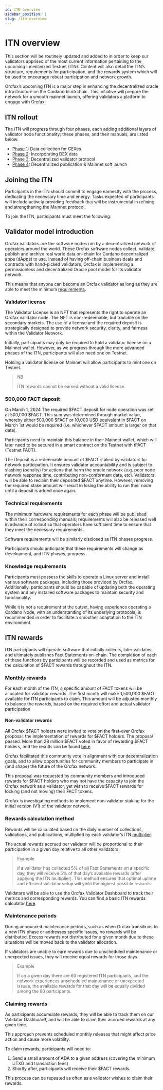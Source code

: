 ```yaml
---
id: ITN overview
sidebar_position: 1
slug: /itn-overview
---
```


# ITN overview

This section will be routinely updated and added to in order to keep our
validators apprised of the most current information pertaining to the upcoming
Incentivized Testnet (ITN). Content will also detail the ITN’s structure,
requirements for participation, and the rewards system which will be used to
encourage robust participation and network growth.

Orcfax’s upcoming ITN is a major step in enhancing the decentralized oracle
infrastructure on the Cardano blockchain. This initiative will prepare the
network for a smooth mainnet launch, offering validators a platform to engage
with Orcfax.

## ITN rollout

The ITN will progress through four phases, each adding additional layers of
validator node functionality; these phases, and their manuals, are listed below:

* [Phase 1](phase-1-manual): Data collection for CEXes
* [Phase 2](phase-2-manual): Incorporating DEX data
* [Phase 3](phase-3-manual): Decentralized validator protocol
* [Phase 4](phase-4-manual): Decentralized publication & Mainnet soft launch

## Joining the ITN

Participants in the ITN should commit to engage earnestly with the process,
dedicating the necessary time and energy. Tasks expected of participants will
include actively providing feedback that will be instrumental in refining and
strengthening the Mainnet protocol.

To join the ITN, participants must meet the following:

## Validator model introduction

Orcfax validators are the software nodes run by a decentralized network of
operators around the world. These Orcfax software nodes collect, validate,
publish and archive real world data on-chain for Cardano decentralized apps
(dApps) to use. Instead of having off-chain business deals and contracts with
hand-picked validators, Orcfax is implementing a permissionless and
decentralized Oracle pool model for its validator network.

This means that anyone can become an Orcfax validator as long as they are able
to meet the minimum [requirements](#technical-requirements).

### Validator license

The Validator License is an NFT that represents the right to operate an Orcfax
validator node. The NFT is non-redeemable, but tradable on the secondary
markets. The use of a license and the required deposit is strategically designed
to provide network security, clarity, and fairness within the Validator Network.

Initially, participants may only be required to hold a validator license on a
Mainnet wallet. However, as we progress through the more advanced phases of the
ITN, participants will also need one on Testnet.

Holding a validator license on Mainnet will allow participants to mint one on
Testnet.

> NB
>
> ITN rewards cannot be earned without a valid license.

### 500,000 FACT deposit

On March 1, 2024 The required $FACT deposit for node operation was set at
500,000 $FACT. This sum was determined through market value, whereby either
500,000 $FACT or 10,000 USD equivalent in $FACT on March 1st would be required
(i.e. whichever $FACT amount is larger on that date).

Participants need to maintain this balance in their Mainnet wallet, which will
later need to be secured in a smart contract on the Testnet with tFACT
(Testnet FACT).

The Deposit is a redeemable amount of $FACT staked by validators for network
participation. It ensures validator accountability and is subject to slashing
(penalty) for actions that harm the oracle network (e.g. poor node network
response time, contributing non-conformant data, etc). Validators will be able
to reclaim their deposited $FACT anytime. However, removing the required stake
amount will result in losing the ability to run their node until a deposit is
added once again.

### Technical requirements

The minimum hardware requirements for each phase will be published within their
corresponding manuals; requirements will also be released well in advance of
rollout so that operators have sufficient time to ensure that they meet the
necessary requirements.

Software requirements will be similarly disclosed as ITN phases progress.

Participants should anticipate that these requirements will change as
development, and ITN phases, progress.

### Knowledge requirements

Participants must possess the skills to operate a Linux server and install
various software packages, including those provided by Orcfax. Additionally,
participants should be capable of updating both the operating system and any
installed software packages to maintain security and functionality.

While it is not a requirement at the outset, having experience operating a
Cardano Node, with an understanding of its underlying protocols, is recommended
in order to facilitate a smoother adaptation to the ITN environment.

## ITN rewards

ITN participants will operate software that initially collects, later validates,
and ultimately publishes Fact Statements on-chain. The completion of each of
these functions by participants will be recorded and used as metrics for the
calculation of $FACT rewards throughout the ITN.

### Monthly rewards

For each month of the ITN, a specific amount of FACT tokens will be allocated
for validator rewards. The first month will make 1,500,000 $FACT available for
ITN participants to claim. This amount will be adjusted monthly to balance the
rewards, based on the required effort and actual validator participation.

#### Non-validator rewards

All Orcfax $FACT holders were invited to vote on the first-ever Orcfax proposal:
the implementation of rewards for $FACT holders. The proposal passed. More than
28 million $FACT voted in favor of rewarding $FACT holders, and the results can
be found [here][vote-1].

Orcfax facilitated this community vote in alignment with our decentralization
goals, and to allow opportunities for community members to participate in
(and shape) the future of the Orcfax network.

This proposal was requested by community members and introduced rewards for
$FACT holders who may not have the capacity to join the Orcfax network as a
validator, yet wish to receive $FACT rewards for locking (and not moving) their
FACT tokens.

Orcfax is investigating methods to implement non-validator staking for the
initial version (V1) of the validator network.

[vote-1]: https://app.summonplatform.io/poll/640336f9-0047-4055-91cf-4238ad4d182f

### Rewards calculation method

Rewards will be calculated based on the daily number of collections,
validations, and publications, multiplied by each validator’s ITN
[multiplier][multi-1].

The actual rewards accrued per validator will be proportional to their
participation in a given day relative to all other validators.

> Example
>
> if a validator has collected 5% of all Fact Statements on a specific day,
they will receive 5% of that day’s available rewards (after applying the ITN
multiplier). This method ensures that optimal uptime and efficient validator
setup will yield the highest possible rewards.

Validators will be able to use the Orcfax Validator Dashboard to track their
metrics and corresponding rewards. You can find a basic ITN rewards calculator
[here][calc-1].

[multi-1]: https://status.orcfax.io/validators
[calc-1]: https://docs.google.com/spreadsheets/d/1aH4Zwtn8KUTtrdzBBZFK1_Kulb7_a4uJGjzLhmPTLFc/edit?source=post_page-----9bc1506da743--------------------------------&gid=1978771855#gid=1978771855

### Maintenance periods

During announced maintenance periods, such as when Orcfax transitions to a new
ITN phase or addresses specific issues, no rewards will be distributed. Excess
rewards not distributed for a given month due to these situations will be moved
back to the validator allocation.

If validators are unable to earn rewards due to unscheduled maintenance or
unexpected issues, they will receive equal rewards for those days.

> Example
>
> If on a given day there are 60 registered ITN participants, and the network
experiences unscheduled maintenance or unexpected issues, the available rewards
for that day will be equally divided among the 60 participants.

### Claiming rewards

As participants accumulate rewards, they will be able to track them on our
Validator Dashboard, and will be able to claim their accrued rewards at any
given time.

This approach prevents scheduled monthly releases that might affect price action
and cause more volatility.

To claim rewards, participants will need to:

1. Send a small amount of ADA to a given address (covering the minimum UTXO and
transaction fees)
1. Shortly after, participants will receive their $FACT rewards.

This process can be repeated as often as a validator wishes to claim their
rewards.
